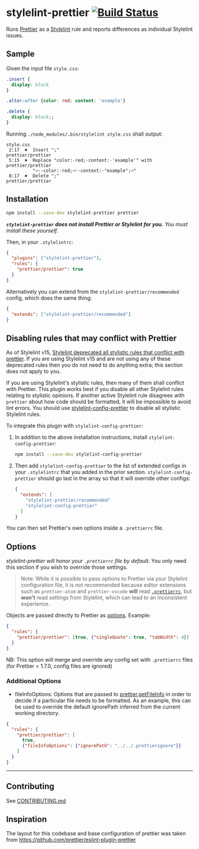 # stylelint-prettier [![Build Status](https://github.com/prettier/stylelint-prettier/workflows/CI/badge.svg?branch=master)](https://github.com/prettier/stylelint-prettier/actions?query=workflow%3ACI+branch%3Amaster)

Runs [Prettier](https://github.com/prettier/prettier) as a [Stylelint](https://stylelint.io/) rule and reports differences as individual Stylelint issues.

## Sample

Given the input file `style.css`:

<!-- prettier-ignore -->
```css
.insert {
  display: block
}

.alter:after {color: red; content: 'example'}

.delete {
  display: block;;
}

```

Running `./node_modules/.bin/stylelint style.css` shall output:

```
style.css
 2:17  ✖  Insert ";"                                          prettier/prettier
 5:15  ✖  Replace "color:·red;·content:·'example'" with       prettier/prettier
          "⏎··color:·red;⏎··content:·"example";⏎"
 8:17  ✖  Delete ";"                                          prettier/prettier
```

## Installation

```sh
npm install --save-dev stylelint-prettier prettier
```

**_`stylelint-prettier` does not install Prettier or Stylelint for you._** _You must install these yourself._

Then, in your `.stylelintrc`:

```json
{
  "plugins": ["stylelint-prettier"],
  "rules": {
    "prettier/prettier": true
  }
}
```

Alternatively you can extend from the `stylelint-prettier/recommended` config,
which does the same thing:

```json
{
  "extends": ["stylelint-prettier/recommended"]
}
```

## Disabling rules that may conflict with Prettier

As of Stylelint v15, [Stylelint deprecated all stylistic rules that conflict
with prettier](https://stylelint.io/migration-guide/to-15/#deprecated-stylistic-rules).
If you are using Stylelint v15 and are not using any of these deprecated rules then you do not need to do anything extra; this section does not apply to you.

If you are using Stylelint's stylistic rules, then many of them shall conflict with Prettier. This plugin works best if you disable all other Stylelint rules relating to stylistic opinions. If another active Stylelint rule disagrees with `prettier` about how code should be formatted, it will be impossible to avoid lint errors. You should use [stylelint-config-prettier](https://github.com/prettier/stylelint-config-prettier) to disable all stylistic Stylelint rules.

To integrate this plugin with `stylelint-config-prettier`:

1. In addition to the above installation instructions, install `stylelint-config-prettier`:

   ```sh
   npm install --save-dev stylelint-config-prettier
   ```

2. Then add `stylelint-config-prettier` to the list of extended configs in your `.stylelintrc` that you added in the prior section. `stylelint-config-prettier` should go last in the array so that it will override other configs:

   ```json
   {
     "extends": [
       "stylelint-prettier/recommended"
       "stylelint-config-prettier"
     ]
   }
   ```

You can then set Prettier's own options inside a `.prettierrc` file.

## Options

_stylelint-prettier will honor your `.prettierrc` file by default_. You only
need this section if you wish to override those settings.

> Note: While it is possible to pass options to Prettier via your Stylelint configuration file, it is not recommended because editor extensions such as `prettier-atom` and `prettier-vscode` **will** read [`.prettierrc`](https://prettier.io/docs/en/configuration.html), but **won't** read settings from Stylelint, which can lead to an inconsistent experience.

Objects are passed directly to Prettier as [options](https://prettier.io/docs/en/options.html). Example:

```json
{
  "rules": {
    "prettier/prettier": [true, {"singleQuote": true, "tabWidth": 4}]
  }
}
```

NB: This option will merge and override any config set with `.prettierrc` files (for Prettier < 1.7.0, config files are ignored)

### Additional Options

- fileInfoOptions: Options that are passed to [prettier.getFileInfo](https://prettier.io/docs/en/api.html#prettiergetfileinfofilepath--options) in order to decide if a particular file needs to be formatted. As an example, this can be used to override the default ignorePath inferred from the current working directory.

```json
{
  "rules": {
    "prettier/prettier": [
      true,
      {"fileInfoOptions": {"ignorePath": "../../.prettierignore"}}
    ]
  }
}
```

---

## Contributing

See [CONTRIBUTING.md](https://github.com/prettier/stylelint-prettier/blob/master/.github/CONTRIBUTING.md)

## Inspiration

The layout for this codebase and base configuration of prettier was taken from <https://github.com/prettier/eslint-plugin-prettier>
